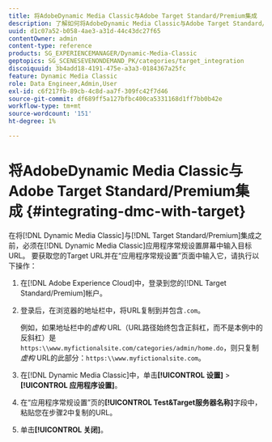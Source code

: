 ```yaml
---
title: 将AdobeDynamic Media Classic与Adobe Target Standard/Premium集成
description: 了解如何将AdobeDynamic Media Classic与Adobe Target Standard/Premium相集成。
uuid: d1c07a52-b058-4ae3-a31d-44c43dc27f65
contentOwner: admin
content-type: reference
products: SG_EXPERIENCEMANAGER/Dynamic-Media-Classic
geptopics: SG_SCENESEVENONDEMAND_PK/categories/target_integration
discoiquuid: 3b4add18-4191-475e-a3a3-0184367a25fc
feature: Dynamic Media Classic
role: Data Engineer,Admin,User
exl-id: c6f217fb-89cb-4c8d-aa7f-309fc42f7d46
source-git-commit: df689ff5a127bfbc400ca5331168d1ff7bb0b42e
workflow-type: tm+mt
source-wordcount: '151'
ht-degree: 1%

---
```


# 将AdobeDynamic Media Classic与Adobe Target Standard/Premium集成 {#integrating-dmc-with-target}

在将[!DNL Dynamic Media Classic]与[!DNL Target Standard/Premium]集成之前，必须在[!DNL Dynamic Media Classic]应用程序常规设置屏幕中输入目标URL。 要获取您的Target URL并在“应用程序常规设置”页面中输入它，请执行以下操作：

1. 在[!DNL Adobe Experience Cloud]中，登录到您的[!DNL Target Standard/Premium]帐户。
1. 登录后，在浏览器的地址栏中，将URL复制到并包含`.com`。

   例如，如果地址栏中的&#x200B;*虚构* URL（URL路径始终包含正斜杠，而不是本例中的反斜杠）是`https:\\www.myfictionalsite.com/categories/admin/home.do`，则只复制&#x200B;*虚构* URL的此部分：`https:\\www.myfictionalsite.com`。

1. 在[!DNL Dynamic Media Classic]中，单击&#x200B;**[!UICONTROL 设置]** > **[!UICONTROL 应用程序设置]**。
1. 在“应用程序常规设置”页的&#x200B;**[!UICONTROL Test&amp;Target服务器名称]**&#x200B;字段中，粘贴您在步骤2中复制的URL。
1. 单击&#x200B;**[!UICONTROL 关闭]**。
